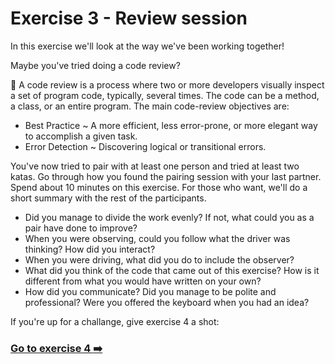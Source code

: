 # Exercise 3 - Review session

In this exercise we'll look at the way we've been working together!

Maybe you've tried doing a code review?

:book: A code review is a process where two or more developers visually inspect a set of program code, typically, several times. The code can be a method, a class, or an entire program. The main code-review objectives are:

* Best Practice ~ A more efficient, less error-prone, or more elegant way to accomplish a given task.<br/>
* Error Detection ~ Discovering logical or transitional errors.

You've now tried to pair with at least one person and tried at least two katas. Go through how you found the pairing session with your last partner. Spend about 10 minutes on this exercise. For those who want, we'll do a short summary with the rest of the participants. 

* Did you manage to divide the work evenly? If not, what could you as a pair have done to improve?
* When you were observing, could you follow what the driver was thinking? How did you interact?
* When you were driving, what did you do to include the observer?
* What did you think of the code that came out of this exercise? How is it different from what you would have written on your own? 
* How did you communicate? Did you manage to be polite and professional? Were you offered the keyboard when you had an idea?

If you're up for a challange, give exercise 4 a shot:
### [Go to exercise 4 :arrow_right:](../exercise-4/README.md)